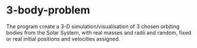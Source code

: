 # 3-body-problem
The program create a 3-D simulation/visualisation of 3 chosen orbiting bodies from the Solar System, with real masses and radii and random, fixed or real initial positions and velocities assigned.
